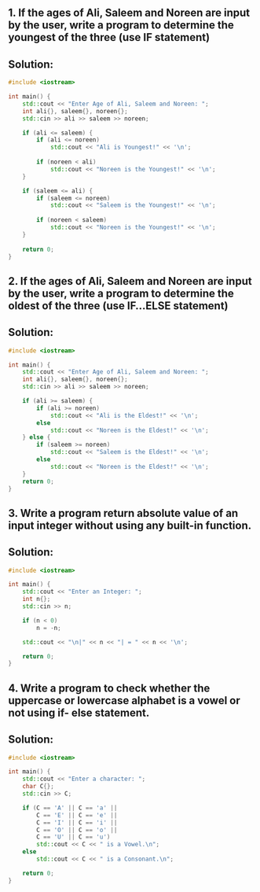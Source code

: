 ## 1.	If the ages of Ali, Saleem and Noreen are input by the user, write a program to determine the youngest of the three (use IF statement)
## Solution:
```cpp
#include <iostream>

int main() {
	std::cout << "Enter Age of Ali, Saleem and Noreen: ";
	int ali{}, saleem{}, noreen{};
	std::cin >> ali >> saleem >> noreen;

	if (ali <= saleem) {
		if (ali <= noreen)
			std::cout << "Ali is Youngest!" << '\n';
		
		if (noreen < ali)
			std::cout << "Noreen is the Youngest!" << '\n';
	}

	if (saleem <= ali) {
		if (saleem <= noreen)
			std::cout << "Saleem is the Youngest!" << '\n';
		
		if (noreen < saleem)
			std::cout << "Noreen is the Youngest!" << '\n';
	}
	
	return 0;
}
```

## 2.	If the ages of Ali, Saleem and Noreen are input by the user, write a program to determine the oldest of the three (use IF…ELSE statement)
## Solution:
```cpp
#include <iostream>

int main() {
	std::cout << "Enter Age of Ali, Saleem and Noreen: ";
	int ali{}, saleem{}, noreen{};
	std::cin >> ali >> saleem >> noreen;

	if (ali >= saleem) {
		if (ali >= noreen)
			std::cout << "Ali is the Eldest!" << '\n';
		else
			std::cout << "Noreen is the Eldest!" << '\n';
	} else {
		if (saleem >= noreen)
			std::cout << "Saleem is the Eldest!" << '\n';
		else
			std::cout << "Noreen is the Eldest!" << '\n';
	}
	return 0;
}
```

## 3.	Write a program return absolute value of an input integer without using any built-in function.
## Solution:
```cpp
#include <iostream>

int main() {
	std::cout << "Enter an Integer: ";
	int n{};
	std::cin >> n;

	if (n < 0)
		n = -n;

	std::cout << "\n|" << n << "| = " << n << '\n';

	return 0;
}
```

## 4.	Write a program to check whether the uppercase or lowercase alphabet is a vowel or not using if- else statement.
## Solution:
```cpp
#include <iostream>

int main() {
	std::cout << "Enter a character: ";
	char C{};
	std::cin >> C;

	if (C == 'A' || C == 'a' ||
	    C == 'E' || C == 'e' ||
	    C == 'I' || C == 'i' || 
	    C == 'O' || C == 'o' ||
	    C == 'U' || C == 'u')
		std::cout << C << " is a Vowel.\n";	
	else
		std::cout << C << " is a Consonant.\n";

	return 0;
}
```
